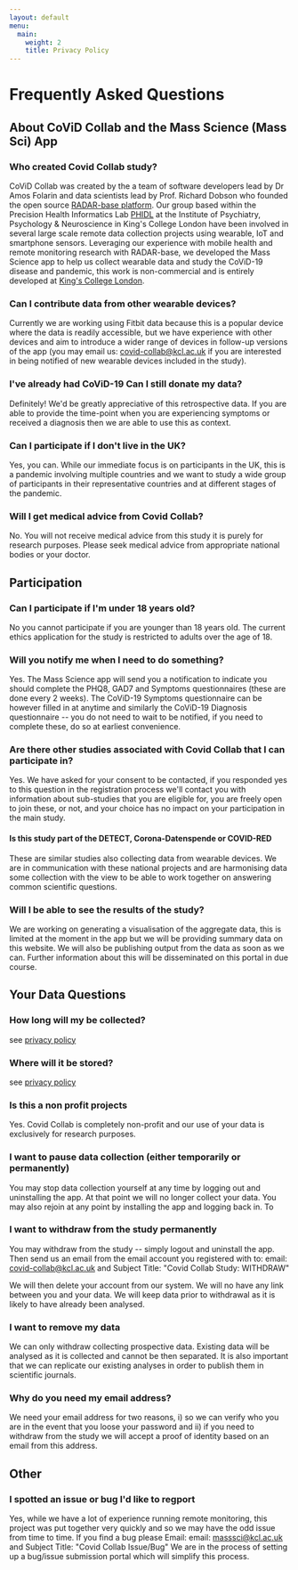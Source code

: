 ```yaml
---
layout: default
menu:
  main:
    weight: 2
    title: Privacy Policy
---
```

# Frequently Asked Questions

## About CoViD Collab and the Mass Science (Mass Sci) App

### Who created Covid Collab study?
CoViD Collab was created by the a team of software developers lead by Dr Amos Folarin and data scientists lead by Prof. Richard Dobson who founded the open source [RADAR-base platform](https://.radar-base.org). Our group based within the Precision Health Informatics Lab [PHIDL](https://phidatalab.org) at the Institute of Psychiatry, Psychology & Neuroscience in King's College London have been involved in several large scale remote data collection projects using wearable, IoT and smartphone sensors. Leveraging our experience with mobile health and remote monitoring research with RADAR-base, we developed the Mass Science app to help us collect wearable data and study the CoViD-19 disease and pandemic, this work is non-commercial and is entirely developed at [King's College London](https://kcl.ac.uk).

### Can I contribute data from other wearable devices?
Currently we are working using Fitbit data because this is a popular device where the data is readily accessible, but we have experience with other devices and aim to introduce a wider range of devices in follow-up versions of the app (you may email us: [covid-collab@kcl.ac.uk](covid-collab@kcl.ac.uk "covid-collab@kcl.ac.uk") if you are interested in being notified of new wearable devices included in the study).

### I've already had CoViD-19 Can I still donate my data?
Definitely! We'd be greatly appreciative of this retrospective data. If you are able to provide the time-point when you are experiencing symptoms or received a diagnosis then we are able to use this as context.

### Can I participate if I don't live in the UK?
Yes, you can. While our immediate focus is on participants in the UK, this is a pandemic involving multiple countries and we want to study a wide group of participants in their representative countries and at different stages of the pandemic.

### Will I get medical advice from Covid Collab?
No. You will not receive medical advice from this study it is purely for research purposes. Please seek medical advice from appropriate national bodies or your doctor.

## Participation

### Can I participate if I'm under 18 years old?
No you cannot participate if you are younger than 18 years old. The current ethics application for the study is restricted to adults over the age of 18.

### Will you notify me when I need to do something?
Yes. The Mass Science app will send you a notification to indicate you should complete the PHQ8, GAD7 and Symptoms questionnaires (these are done every 2 weeks). The CoViD-19 Symptoms questionnaire can be however filled in at anytime and similarly the CoViD-19 Diagnosis questionnaire -- you do not need to wait to be notified, if you need to complete these, do so at earliest convenience.

### Are there other studies associated with Covid Collab that I can participate in?
Yes. We have asked for your consent to be contacted, if you responded yes to this question in the registration process we'll contact you with information about sub-studies that you are eligible for, you are freely open to join these, or not, and your choice has no impact on your participation in the main study.

#### Is this study part of the DETECT, Corona-Datenspende or COVID-RED
These are similar studies also collecting data from wearable devices. We are in communication with these national projects and are harmonising data some collection with the view to be able to work together on answering common scientific questions.

### Will I be able to see the results of the study?
We are working on generating a visualisation of the aggregate data, this is limited at the moment in the app but we will be providing summary data on this website. We will also be publishing output from the data as soon as we can. Further information about this will be disseminated on this portal in due course.


## Your Data Questions
### How long will my be collected?
see [privacy policy](/privacy_policy.html)
### Where will it be stored?
see [privacy policy](/privacy_policy.html)

### Is this a non profit projects
Yes. Covid Collab is completely non-profit and our use of your data is exclusively for research purposes.

### I want to pause data collection (either temporarily or permanently)
You may stop data collection yourself at any time by logging out and uninstalling the app. At that point we will no longer collect your data. You may also rejoin at any point by installing the app and logging back in. To

### I want to withdraw from the study permanently
You may withdraw from the study -- simply logout and uninstall the app. Then send us an email from the email account you registered with to:
email: [covid-collab@kcl.ac.uk](covid-collab@kcl.ac.uk "covid-collab@kcl.ac.uk")
and
Subject Title: "Covid Collab Study: WITHDRAW"

We will then delete your account from our system. We will no have any link between you and your data. We will keep data prior to withdrawal as it is likely to have already been analysed.

### I want to remove my data
We can only withdraw collecting prospective data. Existing data will be analysed as it is collected and cannot be then separated. It is also important that we can replicate our existing analyses in order to publish them in scientific journals.

### Why do you need my email address?
We need your email address for two reasons, i) so we can verify who you are in the event that you loose your password and ii) if you need to withdraw from the study we will accept a proof of identity based on an email from this address.


## Other
### I spotted an issue or bug I'd like to regport
Yes, while we have a lot of experience running remote monitoring, this project was put together very quickly and so we may have the odd issue from time to time. If you find a bug please Email:
email: [masssci@kcl.ac.uk](masssci@kcl.ac.uk "masssci@kcl.ac.uk")
and
Subject Title: "Covid Collab Issue/Bug"
We are in the process of setting up a bug/issue submission portal which will simplify this process.
